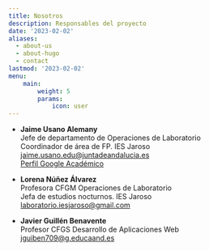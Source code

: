```yaml
---
title: Nosotros
description: Responsables del proyecto
date: '2023-02-02'
aliases:
  - about-us
  - about-hugo
  - contact
lastmod: '2023-02-02'
menu:
    main: 
        weight: 5
        params:
            icon: user
---
```


- **Jaime Usano Alemany**   
Jefe de departamento de Operaciones de Laboratorio  
Coordinador de área de FP. IES Jaroso  
<jaime.usano.edu@juntadeandalucia.es>    
[Perfil Google Académico](<https://scholar.google.es/citations?user=mnCnEF8AAAAJ&hl=es>)

- **Lorena Núñez Álvarez**  
Profesora CFGM Operaciones de Laboratorio   
Jefa de estudios nocturnos. IES Jaroso   
<laboratorio.iesjaroso@gmail.com>   

- **Javier Guillén Benavente**  
Profesor CFGS Desarrollo de Aplicaciones Web    
<jguiben709@g.educaand.es>  